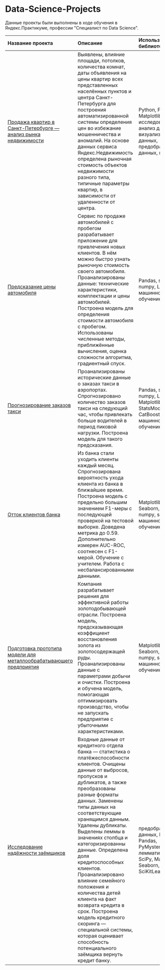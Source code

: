 # Data-Science-Projects

Данные проекты были выполнены в ходе обучения в Яндекс.Практикуме, профессии "Специалист по Data Science".


| Название проекта                        | Описание                                    | Используемые библиотеки      |
| :-------------------------------------- | :------------------------------------------ |:-----------------------------|
|[Продажа квартир в Санкт-Петербурге — анализ рынка недвижимости][1] | Выявлены, влияние площади, потолков, количества комнат, даты объявления на цены квартир всех представленных населённых пунктов и центра Санкт-Петербурга для построения автоматизированной системы определения цен во избежание мошенничества и аномалий. На основе данных сервиса Яндекс.Недвижимость определена рыночная стоимость объектов недвижимости разного типа, типичные параметры квартир, в зависимости от удаленности от центра. | Python, Pandas, Matplotlib, исследовательский анализ данных, визуализация данных, предобработка данных, math |
|[Предсказание цены автомобиля][2] | Сервис по продаже автомобилей с пробегом разрабатывает приложение для привлечения новых клиентов. В нём можно быстро узнать рыночную стоимость своего автомобиля. Проанализированы данные: технические характеристики, комплектации и цены автомобилей. Построена модель для определения стоимости автомобиля с пробегом. Использованы численные методы, приближённые вычисления, оценка сложности алгоритма, градиентный спуск. | Pandas, sklearn, numpy, LightGBM, машинное обучение, CatBoost |
| [Прогнозирование заказов такси][3] | Проанализированы исторические данные о заказах такси в аэропортах. Спрогнозировано количество заказов такси на следующий час, чтобы привлекать больше водителей в период пиковой нагрузки. Построена модель для такого предсказания. | Pandas, sklearn, numpy, LightGBM,l Matplotlib, StatsModels, CatBoost, машинное обучение |
| [Отток клиентов банка][4] | Из банка стали уходить клиенты каждый месяц. Спрогнозирована вероятность ухода клиента из банка в ближайшее время. Построена модель с предельно большим значением F1-меры с последующей проверкой на тестовой выборке. Доведена метрика до 0.59. Дополнительно измерен AUC-ROC, соотнесен с F1-мерой. Обучение с учителем. Работа с несбалансированными данными. | Matplotlib, Pandas, Seaborn, math, numpy, sklearn, машинное обучение |
| [Подготовка прототипа модели для металлообрабатывающего предприятия][5] | Компания разрабатывает решения для эффективной работы золотодобывающей отрасли. Построена модель, предсказывающая коэффициент восстановления золота из золотосодержащей руды. Проанализированы данные с параметрами добычи и очистки. Построена и обучена модель, помогающая оптимизировать производство, чтобы не запускать предприятие с убыточными характеристиками. | Matplotlib, Pandas, Seaborn, math, numpy, sklearn, машинное обучение |
| [Исследование надёжности заёмщиков][6] | Входные данные от кредитного отдела банка — статистика о платёжеспособности клиентов. Очищены данные от выбросов, пропусков и дубликатов, а также преобразованы разные форматы данных. Заменены типы данных на соответствующие хранящимся данным. Удалены дубликаты. Выделены леммы в значениях столбца и категоризированны данные. Определена доля кредитоспособных клиентов. Проанализировано влияние семейного положения и количества детей клиента на факт возврата кредита в срок. Построена модель кредитного скоринга — специальной системы, которая оценивает способность потенциального заёмщика вернуть кредит банку. | предобработка данных, Python, Pandas, PyMystem3, лемматизация, SciPy, Matplotlib, Seaborn, SciKitLearn, numpy |







[1]: https://github.com/AnnSheremet/Data-Science-Projects/tree/main/Apartment%20sales-Real%20estate%20market%20analysis
[2]: https://github.com/AnnSheremet/Data-Science-Projects/tree/main/Car%20price%20prediction
[3]: https://github.com/AnnSheremet/Data-Science-Projects/tree/main/Forecasting%20taxi%20orders
[4]: https://github.com/AnnSheremet/Data-Science-Projects/tree/main/Outflow%20of%20bank%20customers
[5]: https://github.com/AnnSheremet/Data-Science-Projects/tree/main/Preparation%20of%20a%20prototype%20model%20for%20a%20metalworking%20enterprise
[6]: https://github.com/AnnSheremet/Data-Science-Projects/tree/main/Research%20on%20the%20reliability%20of%20borrowers

